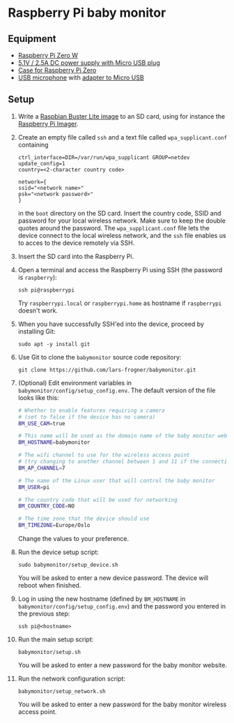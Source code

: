 # Raspberry Pi baby monitor

## Equipment

* [Raspberry Pi Zero W](https://www.raspberrypi.com/products/raspberry-pi-zero-w/)
* [5.1V / 2.5A DC power supply with Micro USB plug](https://www.raspberrypi.com/products/micro-usb-power-supply/)
* [Case for Raspberry Pi Zero](https://www.raspberrypi.com/products/raspberry-pi-zero-case/)
* [USB microphone](https://www.adafruit.com/product/3367) with [adapter to Micro USB](https://www.adafruit.com/product/2910)

## Setup

1. Write a [Raspbian Buster Lite image](https://downloads.raspberrypi.org/raspbian_lite/images/raspbian_lite-2020-02-14/2020-02-13-raspbian-buster-lite.zip) to an SD card, using for instance the [Raspberry Pi Imager](https://www.raspberrypi.com/software/).

2. Create an empty file called `ssh` and a text file called `wpa_supplicant.conf` containing
    ```
    ctrl_interface=DIR=/var/run/wpa_supplicant GROUP=netdev
    update_config=1
    country=<2-character country code>

    network={
    ssid="<network name>"
    psk="<network password>"
    }
    ```
    in the `boot` directory on the SD card. Insert the country code, SSID and password for your local wireless network. Make sure to keep the double quotes around the password. The `wpa_supplicant.conf` file lets the device connect to the local wireless network, and the `ssh` file enables us to acces to the device remotely via SSH.

3. Insert the SD card into the Raspberry Pi.

4. Open a terminal and access the Raspberry Pi using SSH (the password is `raspberry`):
    ```
    ssh pi@raspberrypi
    ```
    Try `raspberrypi.local` or `raspberrypi.home` as hostname if `raspberrypi` doesn't work.

5. When you have successfully SSH'ed into the device, proceed by installing Git:
    ```
    sudo apt -y install git
    ```

6. Use Git to clone the `babymonitor` source code repository:
    ```
    git clone https://github.com/lars-frogner/babymonitor.git
    ```

7. (Optional) Edit environment variables in `babymonitor/config/setup_config.env`. The default version of the file looks like this:
    ```bash
    # Whether to enable features requiring a camera
    # (set to false if the device has no camera)
    BM_USE_CAM=true

    # This name will be used as the domain name of the baby monitor website and the name of the wireless access point
    BM_HOSTNAME=babymonitor

    # The wifi channel to use for the wireless access point
    # (try changing to another channel between 1 and 11 if the connection to the access point is unreasonably unstable)
    BM_AP_CHANNEL=7

    # The name of the Linux user that will control the baby monitor
    BM_USER=pi

    # The country code that will be used for networking
    BM_COUNTRY_CODE=NO

    # The time zone that the device should use
    BM_TIMEZONE=Europe/Oslo
    ```
    Change the values to your preference.

8. Run the device setup script:
    ```
    sudo babymonitor/setup_device.sh
    ```
    You will be asked to enter a new device password. The device will reboot when finished.

9.  Log in using the new hostname (defined by `BM_HOSTNAME` in `babymonitor/config/setup_config.env`) and the password you entered in the previous step:
    ```
    ssh pi@<hostname>
    ```

10. Run the main setup script:
    ```
    babymonitor/setup.sh
    ```
    You will be asked to enter a new password for the baby monitor website.

11. Run the network configuration script:
    ```
    babymonitor/setup_network.sh
    ```
    You will be asked to enter a new password for the baby monitor wireless access point.
